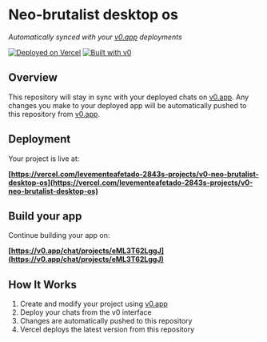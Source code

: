# Neo-brutalist desktop os

*Automatically synced with your [v0.app](https://v0.app) deployments*

[![Deployed on Vercel](https://img.shields.io/badge/Deployed%20on-Vercel-black?style=for-the-badge&logo=vercel)](https://vercel.com/levementeafetado-2843s-projects/v0-neo-brutalist-desktop-os)
[![Built with v0](https://img.shields.io/badge/Built%20with-v0.app-black?style=for-the-badge)](https://v0.app/chat/projects/eML3T62LggJ)

## Overview

This repository will stay in sync with your deployed chats on [v0.app](https://v0.app).
Any changes you make to your deployed app will be automatically pushed to this repository from [v0.app](https://v0.app).

## Deployment

Your project is live at:

**[https://vercel.com/levementeafetado-2843s-projects/v0-neo-brutalist-desktop-os](https://vercel.com/levementeafetado-2843s-projects/v0-neo-brutalist-desktop-os)**

## Build your app

Continue building your app on:

**[https://v0.app/chat/projects/eML3T62LggJ](https://v0.app/chat/projects/eML3T62LggJ)**

## How It Works

1. Create and modify your project using [v0.app](https://v0.app)
2. Deploy your chats from the v0 interface
3. Changes are automatically pushed to this repository
4. Vercel deploys the latest version from this repository
